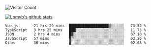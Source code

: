 ![Visitor Count](https://profile-counter.glitch.me/Lpmvb/count.svg)

[![Lpmvb's github stats](https://github-readme-stats.vercel.app/api?username=lpmvb&show_icons=true&title_color=fff&icon_color=79ff97&text_color=9f9f9f&bg_color=151515)](https://github.com/anuraghazra/github-readme-stats)

<!--
Here are some ideas to get you started:

- 🔭 I’m currently working on ...
- 🌱 I’m currently learning ...
- 👯 I’m looking to collaborate on ...
- 🤔 I’m looking for help with ...
- 💬 Ask me about ...
- 📫 How to reach me: ...
- 😄 Pronouns: ...
- ⚡ Fun fact: ...
-->

<!--START_SECTION:waka-->

```text
Vue.js       21 hrs 29 mins  ██████████████████▒░░░░░░   73.52 %
TypeScript   3 hrs 25 mins   ███░░░░░░░░░░░░░░░░░░░░░░   11.73 %
JSON         2 hrs 4 mins    █▓░░░░░░░░░░░░░░░░░░░░░░░   07.10 %
JavaScript   57 mins         ▓░░░░░░░░░░░░░░░░░░░░░░░░   03.26 %
Other        36 mins         ▓░░░░░░░░░░░░░░░░░░░░░░░░   02.08 %
```

<!--END_SECTION:waka-->
